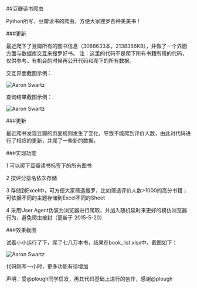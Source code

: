 ##豆瓣读书爬虫

Python所写，豆瓣读书的爬虫，方便大家搜罗各种美美书！


###更新

最近爬下了豆瓣所有的图书信息（3088633本，2138386KB），并做了一个界面方面与数据库交互来搜罗好书。 注：这里的代码不是爬下所有书籍所用的代码，仅供参考。有机会的时候再公开代码和爬下的所有数据。


交互界面截图示例：

![Aaron Swartz](https://github.com/lanbing510/DouBanSpider/raw/master/screenshots/sobook.jpg)

查询结果截图示例：

![Aaron Swartz](https://github.com/lanbing510/DouBanSpider/raw/master/screenshots/result.jpg)


###更新

最近爬书发现豆瓣的页面规则发生了变化，导致不能爬到评价人数，由此对代码进行了相应的更新，并爬了一些新的数据。



###实现功能

1 可以爬下豆瓣读书标签下的所有图书 

2 按评分排名依次存储

3 存储到Excel中，可方便大家筛选搜罗，比如筛选评价人数>1000的高分书籍；可依据不同的主题存储到Excel不同的Sheet 

4 采用User Agent伪装为浏览器进行爬取，并加入随机延时来更好的模仿浏览器行为，避免爬虫被封（更新于 2015-5-20）

###效果截图

试着小小运行了下，爬了七八万本书，结果在book_list.xlsx中，截图如下：

![Aaron Swartz](https://github.com/lanbing510/DouBanSpider/raw/master/screenshots/douban.jpg)


代码刚写一小时，更多功能有待增加


声明：受@plough同学启发，再其代码基础上进行的创作，感谢@plough





